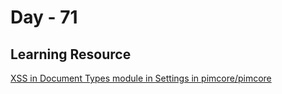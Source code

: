 # Day - 71 

## Learning Resource

[XSS in Document Types module in Settings in pimcore/pimcore](https://huntr.dev/bounties/e0829fea-e458-47b8-84a3-a74476d9638f/)
